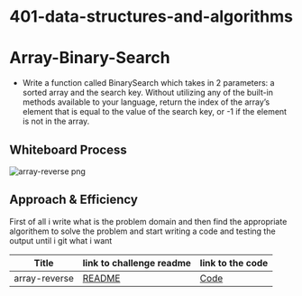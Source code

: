 # 401-data-structures-and-algorithms

# Array-Binary-Search
<!-- Description of the challenge -->
* Write a function called BinarySearch which takes in 2 parameters: a sorted array and the search key. Without utilizing any of the built-in methods available to your language, return the index of the array’s element that is equal to the value of the search key, or -1 if the element is not in the array.


## Whiteboard Process
<!-- Embedded whiteboard image -->
![array-reverse png](https://user-images.githubusercontent.com/79080942/123548338-0fb72500-d76d-11eb-84d0-96d5cf6cd0e1.png)


## Approach & Efficiency
<!-- What approach did you take? Discuss Why. What is the Big O space/time for this approach? -->

First of all i write what is the problem domain and then find the appropriate algorithem to solve the problem and start writing a code and testing the output until i git what i want 




|Title | link to challenge readme | link to the code |
|------|--------------------------|------------------|
|array-reverse | [README](https://github.com/baraarami/401-data-structures-and-algorithms/blob/main/README.md) | [Code ](https://github.com/baraarami/401-data-structures-and-algorithms/blob/main/challenges/array-reverse.java) |